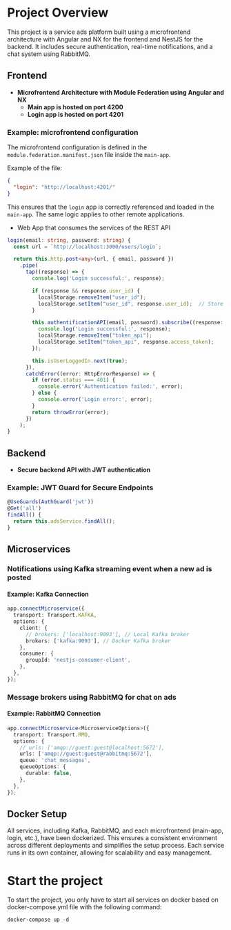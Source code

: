 # Project Overview

This project is a service ads platform built using a microfrontend architecture with Angular and NX for the frontend and NestJS for the backend. It includes secure authentication, real-time notifications, and a chat system using RabbitMQ.

## Frontend

- **Microfrontend Architecture with Module Federation using Angular and NX**
    - **Main app is hosted on port 4200**
    - **Login app is hosted on port 4201**

### Example: microfrontend configuration

The microfrontend configuration is defined in the `module.federation.manifest.json` file inside the `main-app`.

Example of the file:
```json
{
  "login": "http://localhost:4201/"
}
```

This ensures that the `login` app is correctly referenced and loaded in the `main-app`. The same logic applies to other remote applications.


- Web App that consumes the services of the REST API

```typescript
login(email: string, password: string) {
  const url = `http://localhost:3000/users/login`;

  return this.http.post<any>(url, { email, password })
    .pipe(
      tap((response) => {
        console.log('Login successful:', response);

        if (response && response.user_id) {
          localStorage.removeItem("user_id");
          localStorage.setItem("user_id", response.user_id);  // Store user_id
        }

        this.authentificationAPI(email, password).subscribe((response: any) => {
          console.log('Login successful:', response);
          localStorage.removeItem("token_api");
          localStorage.setItem("token_api", response.access_token);
        });

        this.isUserLoggedIn.next(true);
      }),
      catchError((error: HttpErrorResponse) => {
        if (error.status === 401) {
          console.error('Authentication failed:', error);
        } else {
          console.error('Login error:', error);
        }
        return throwError(error);
      })
    );
}
```

## Backend

- **Secure backend API with JWT authentication**

### Example: JWT Guard for Secure Endpoints
```typescript
@UseGuards(AuthGuard('jwt'))
@Get('all')
findAll() {
  return this.adsService.findAll();
}
```

## Microservices

### **Notifications using Kafka streaming event when a new ad is posted**

#### Example: Kafka Connection
```typescript
app.connectMicroservice({
  transport: Transport.KAFKA,
  options: {
    client: {
      // brokers: ['localhost:9093'], // Local Kafka broker
      brokers: ['kafka:9093'], // Docker Kafka broker
    },
    consumer: {
      groupId: 'nestjs-consumer-client',
    },
  },
});
```

### **Message brokers using RabbitMQ for chat on ads**

#### Example: RabbitMQ Connection
```typescript
app.connectMicroservice<MicroserviceOptions>({
  transport: Transport.RMQ,
  options: {
    // urls: ['amqp://guest:guest@localhost:5672'],
    urls: ['amqp://guest:guest@rabbitmq:5672'],
    queue: 'chat_messages',
    queueOptions: {
      durable: false,
    },
  },
});
```

## Docker Setup

All services, including Kafka, RabbitMQ, and each microfrontend (main-app, login, etc.), have been dockerized. This ensures a consistent environment across different deployments and simplifies the setup process. Each service runs in its own container, allowing for scalability and easy management.

# Start the project
To start the project, you only have to start all services on docker based on docker-compose.yml file with the following command:
```shell
docker-compose up -d
```